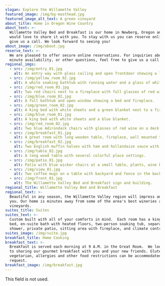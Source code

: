 ```yaml
---
slogan: Explore the Willamette Valley
featured_image: /img/bg-masthead.jpg
featured_image_alt_text: A green vineyard
about_title: Home in Oregon Wine Country
about_text: >-
  Willamette Valley Bed and Breakfast is our home in Newberg, Oregon and we
  would love to share it with you. To stay with us you can reserve online now or
  give us a call. We look forward to seeing you!
about_image: /img/about.jpg
reserve_text: >-
  We are pleased to offer secure online reservations. For inquiries about last
  minute availability, or other questions, feel free to give us a call.
regional_imgs:
  - src: /img/entry_01.jpg
    alt: An entry way with glass ceiling and open frontdoor showing a large dining room table.
  - src: /img/yellow_room_02.jpg
    alt: A white soaking bathtub with running water and a glass of white wine.
  - src: /img/red_room_03.jpg
    alt: Two red chairs next to a fireplace with full glasses of red wine on a table.
  - src: /img/blue_room_02.jpg
    alt: A full bathtub and open window showing a bed and fireplace.
  - src: /img/green_room_02.jpg
    alt: A king bed with white sheets and a green blanket next to a fireplace.
  - src: /img/blue_room_01.jpg
    alt: A king bed with white sheets and a blue blanket.
  - src: /img/red_room_02.jpg
    alt: Two blue Adirondack chairs with glasses of red wine on a deck by a green lawn.
  - src: /img/breakfast_01.jpg
    alt: A great room with long wooden table, fireplace, wall mounted tv, decorative lighting.
  - src: /img/breakfast_02.jpg
    alt: Two English muffin halves with ham and hollandaise sauce with asparagus
  - src: /img/table_02.jpg
    alt: A long wood table with several colorful place settings.
  - src: /img/patio_01.jpg
    alt: Patio with blue wicker chairs at a small table, plants, wine barrels.
  - src: /img/view_01.jpg
    alt: Two coffee mugs on a table with backyard and fence in the background.
  - src: /img/front_01.jpg
    alt: The Willamette Valley Bed and Breakfast sign and building.
regional_title: Willamette Valley Bed and Breakfast
regional_text: >-
  Beautiful in any season, the Willamette Valley region will impress and inspire
  you. Our home is minutes away from some of the area's best wineries and
  vineyards.
suites_title: Suites
suites_text: >-
  Custom built with all of your comforts in mind.  Each room has a king-sized
  bed, en-suite bath with heated floors, two-person soaking tub, separate
  shower, private patio, sitting area with fireplace, and climate control.
suites_image: /img/suite.jpg
breakfast_title: Home Cooking
breakfast_text: >-
  Breakfast is served each morning at 9 A.M. in the Great Room.  We look forward
  to sharing our gourmet breakfast with you and your new friends. Gluten free,
  vegetarian, allergies and other food restrictions can be accommodated upon
  request.
breakfast_image: /img/breakfast.jpg
---
```

This field is not used.
